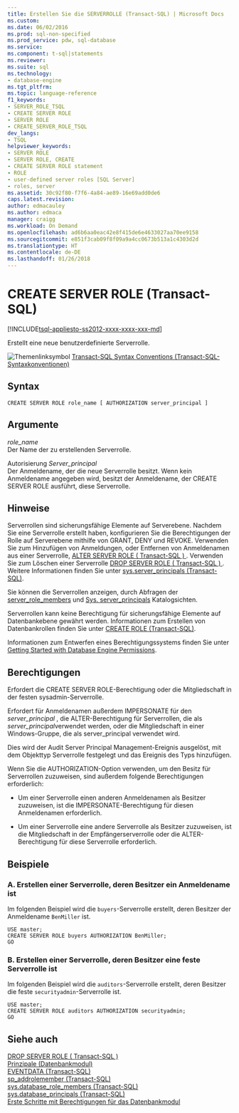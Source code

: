 ```yaml
---
title: Erstellen Sie die SERVERROLLE (Transact-SQL) | Microsoft Docs
ms.custom: 
ms.date: 06/02/2016
ms.prod: sql-non-specified
ms.prod_service: pdw, sql-database
ms.service: 
ms.component: t-sql|statements
ms.reviewer: 
ms.suite: sql
ms.technology:
- database-engine
ms.tgt_pltfrm: 
ms.topic: language-reference
f1_keywords:
- SERVER_ROLE_TSQL
- CREATE SERVER ROLE
- SERVER ROLE
- CREATE_SERVER_ROLE_TSQL
dev_langs:
- TSQL
helpviewer_keywords:
- SERVER ROLE
- SERVER ROLE, CREATE
- CREATE SERVER ROLE statement
- ROLE
- user-defined server roles [SQL Server]
- roles, server
ms.assetid: 30c92f80-f7f6-4a84-ae89-16e69add0de6
caps.latest.revision: 
author: edmacauley
ms.author: edmaca
manager: craigg
ms.workload: On Demand
ms.openlocfilehash: ad6b6aa0eac42e8f415de6e4633027aa70ee9158
ms.sourcegitcommit: e851f3cab09f8f09a9a4cc0673b513a1c4303d2d
ms.translationtype: HT
ms.contentlocale: de-DE
ms.lasthandoff: 01/26/2018
---
```

# <a name="create-server-role-transact-sql"></a>CREATE SERVER ROLE (Transact-SQL)
[!INCLUDE[tsql-appliesto-ss2012-xxxx-xxxx-xxx-md](../../includes/tsql-appliesto-ss2012-xxxx-xxxx-xxx-md.md)]

  Erstellt eine neue benutzerdefinierte Serverrolle.  
  
 ![Themenlinksymbol](../../database-engine/configure-windows/media/topic-link.gif "Topic link icon") [Transact-SQL Syntax Conventions (Transact-SQL-Syntaxkonventionen)](../../t-sql/language-elements/transact-sql-syntax-conventions-transact-sql.md)  
  
## <a name="syntax"></a>Syntax  
  
```  
CREATE SERVER ROLE role_name [ AUTHORIZATION server_principal ]  
```  
  
## <a name="arguments"></a>Argumente  
 *role_name*  
 Der Name der zu erstellenden Serverrolle.  
  
 Autorisierung *Server_principal*  
 Der Anmeldename, der die neue Serverrolle besitzt. Wenn kein Anmeldename angegeben wird, besitzt der Anmeldename, der CREATE SERVER ROLE ausführt, diese Serverrolle.  
  
## <a name="remarks"></a>Hinweise  
 Serverrollen sind sicherungsfähige Elemente auf Serverebene. Nachdem Sie eine Serverrolle erstellt haben, konfigurieren Sie die Berechtigungen der Rolle auf Serverebene mithilfe von GRANT, DENY und REVOKE. Verwenden Sie zum Hinzufügen von Anmeldungen, oder Entfernen von Anmeldenamen aus einer Serverrolle, [ALTER SERVER ROLE &#40; Transact-SQL &#41; ](../../t-sql/statements/alter-server-role-transact-sql.md). Verwenden Sie zum Löschen einer Serverrolle [DROP SERVER ROLE &#40; Transact-SQL &#41; ](../../t-sql/statements/drop-server-role-transact-sql.md). Weitere Informationen finden Sie unter [sys.server_principals &#40;Transact-SQL&#41;](../../relational-databases/system-catalog-views/sys-server-principals-transact-sql.md).  
  
 Sie können die Serverrollen anzeigen, durch Abfragen der [server_role_members](../../relational-databases/system-catalog-views/sys-server-role-members-transact-sql.md) und [Sys. server_principals](../../relational-databases/system-catalog-views/sys-server-principals-transact-sql.md) Katalogsichten.  
  
 Serverrollen kann keine Berechtigung für sicherungsfähige Elemente auf Datenbankebene gewährt werden. Informationen zum Erstellen von Datenbankrollen finden Sie unter [CREATE ROLE &#40;Transact-SQL&#41;](../../t-sql/statements/create-role-transact-sql.md).  
  
 Informationen zum Entwerfen eines Berechtigungssystems finden Sie unter [Getting Started with Database Engine Permissions](../../relational-databases/security/authentication-access/getting-started-with-database-engine-permissions.md).  
  
## <a name="permissions"></a>Berechtigungen  
 Erfordert die CREATE SERVER ROLE-Berechtigung oder die Mitgliedschaft in der festen sysadmin-Serverrolle.  
  
 Erfordert für Anmeldenamen außerdem IMPERSONATE für den *server_principal* , die ALTER-Berechtigung für Serverrollen, die als *server_principal*verwendet werden, oder die Mitgliedschaft in einer Windows-Gruppe, die als server_principal verwendet wird.  
  
 Dies wird der Audit Server Principal Management-Ereignis ausgelöst, mit dem Objekttyp Serverrolle festgelegt und das Ereignis des Typs hinzufügen.  
  
 Wenn Sie die AUTHORIZATION-Option verwenden, um den Besitz für Serverrollen zuzuweisen, sind außerdem folgende Berechtigungen erforderlich:  
  
-   Um einer Serverrolle einen anderen Anmeldenamen als Besitzer zuzuweisen, ist die IMPERSONATE-Berechtigung für diesen Anmeldenamen erforderlich.  
  
-   Um einer Serverrolle eine andere Serverrolle als Besitzer zuzuweisen, ist die Mitgliedschaft in der Empfängerserverrolle oder die ALTER-Berechtigung für diese Serverrolle erforderlich.  
  
## <a name="examples"></a>Beispiele  
  
### <a name="a-creating-a-server-role-that-is-owned-by-a-login"></a>A. Erstellen einer Serverrolle, deren Besitzer ein Anmeldename ist  
 Im folgenden Beispiel wird die `buyers`-Serverrolle erstellt, deren Besitzer der Anmeldename `BenMiller` ist.  
  
```  
USE master;  
CREATE SERVER ROLE buyers AUTHORIZATION BenMiller;  
GO  
```  
  
### <a name="b-creating-a-server-role-that-is-owned-by-a-fixed-server-role"></a>B. Erstellen einer Serverrolle, deren Besitzer eine feste Serverrolle ist  
 Im folgenden Beispiel wird die `auditors`-Serverrolle erstellt, deren Besitzer die feste `securityadmin`-Serverrolle ist.  
  
```  
USE master;  
CREATE SERVER ROLE auditors AUTHORIZATION securityadmin;  
GO  
```  
  
## <a name="see-also"></a>Siehe auch  
 [DROP SERVER ROLE &#40; Transact-SQL &#41;](../../t-sql/statements/drop-server-role-transact-sql.md)   
 [Prinzipale &#40;Datenbankmodul&#41;](../../relational-databases/security/authentication-access/principals-database-engine.md)   
 [EVENTDATA &#40;Transact-SQL&#41;](../../t-sql/functions/eventdata-transact-sql.md)   
 [sp_addrolemember &#40;Transact-SQL&#41;](../../relational-databases/system-stored-procedures/sp-addrolemember-transact-sql.md)   
 [sys.database_role_members &#40;Transact-SQL&#41;](../../relational-databases/system-catalog-views/sys-database-role-members-transact-sql.md)   
 [sys.database_principals &#40;Transact-SQL&#41;](../../relational-databases/system-catalog-views/sys-database-principals-transact-sql.md)   
 [Erste Schritte mit Berechtigungen für das Datenbankmodul](../../relational-databases/security/authentication-access/getting-started-with-database-engine-permissions.md)  
  
  
